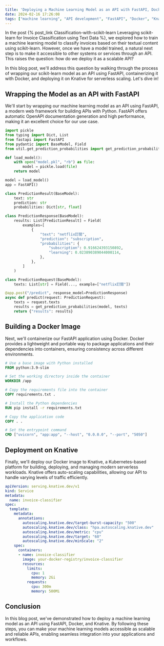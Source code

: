 ```yaml
---
title: 'Deploying a Machine Learning Model as an API with FastAPI, Docker, and Knative'
date: 2024-02-16 17:26:08
tags: ["machine learning", "API development", "FastAPI", "Docker", "Knative", "model deployment", "serverless scaling"]
---
```


In the post {% post_link Classification-with-scikit-learn Leveraging scikit-learn for Invoice Classification using Text Data %}, we explored how to train a machine learning model to classify invoices based on their textual content using scikit-learn. However, once we have a model trained, a natural next step is to make it accessible to other systems or services through an API. This raises the question: how do we deploy it as a scalable API?

In this blog post, we'll address this question by walking through the process of wrapping our scikit-learn model as an API using FastAPI, containerizing it with Docker, and deploying it on Knative for serverless scaling. Let's dive in!

## Wrapping the Model as an API with FastAPI

We'll start by wrapping our machine learning model as an API using FastAPI, a modern web framework for building APIs with Python. FastAPI offers automatic OpenAPI documentation generation and high performance, making it an excellent choice for our use case.

```python
import pickle
from typing import Dict, List
from fastapi import FastAPI
from pydantic import BaseModel, Field
from util.get_prediction_probabilities import get_prediction_probabilities

def load_model():
    with open("model.pkl", "rb") as file:
        model = pickle.load(file)
    return model

model = load_model()
app = FastAPI()

class PredictionResult(BaseModel):
    text: str
    prediction: str
    probabilities: Dict[str, float]

class PredictionResponse(BaseModel):
    results: List[PredictionResult] = Field(
        examples=[
            {
                "text": "netflix訂閱",
                "prediction": "subscription",
                "probabilities": {
                    "subscription": 0.916624393150892,
                    "learning": 0.023890389044000114,
                },
            },
        ]
    )

class PredictionRequest(BaseModel):
    texts: List[str] = Field(..., example=["netflix訂閱"])

@app.post("/predict", response_model=PredictionResponse)
async def predict(request: PredictionRequest):
    texts = request.texts
    results = get_prediction_probabilities(model, texts)
    return {"results": results}
```

## Building a Docker Image

Next, we'll containerize our FastAPI application using Docker. Docker provides a lightweight and portable way to package applications and their dependencies into containers, ensuring consistency across different environments.

```Dockerfile
# Use a base image with Python installed
FROM python:3.9-slim

# Set the working directory inside the container
WORKDIR /app

# Copy the requirements file into the container
COPY requirements.txt .

# Install the Python dependencies
RUN pip install -r requirements.txt

# Copy the application code
COPY . .

# Set the entrypoint command
CMD ["uvicorn", "app:app", "--host", "0.0.0.0", "--port", "5050"]
```

## Deployment on Knative

Finally, we'll deploy our Docker image to Knative, a Kubernetes-based platform for building, deploying, and managing modern serverless workloads. Knative offers auto-scaling capabilities, allowing our API to handle varying levels of traffic efficiently.

```yaml
apiVersion: serving.knative.dev/v1
kind: Service
metadata:
  name: invoice-classifier
spec:
  template:
    metadata:
      annotations:
        autoscaling.knative.dev/target-burst-capacity: "500"
        autoscaling.knative.dev/class: "hpa.autoscaling.knative.dev"
        autoscaling.knative.dev/metric: "cpu"
        autoscaling.knative.dev/target: "60"
        autoscaling.knative.dev/minScale: "2"
    spec:
      containers:
      - name: invoice-classifier
        image: your-docker-registry/invoice-classifier
        resources:
          limits:
            cpu: 1
            memory: 2Gi
          requests:
            cpu: 300m
            memory: 500Mi
```

## Conclusion

In this blog post, we've demonstrated how to deploy a machine learning model as an API using FastAPI, Docker, and Knative. By following these steps, you can make your machine learning models accessible as scalable and reliable APIs, enabling seamless integration into your applications and workflows.

